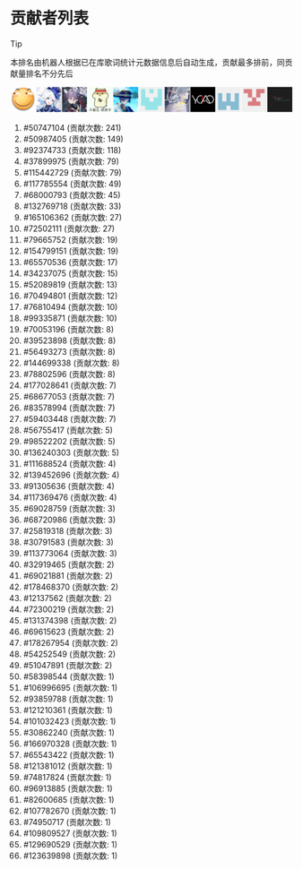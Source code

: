 # 贡献者列表

> [!TIP]
> 本排名由机器人根据已在库歌词统计元数据信息后自动生成，贡献最多排前，同贡献量排名不分先后

![贡献者头像画廊](./CONTRIBUTORS.svg)

1. #50747104 (贡献次数: 241)
2. #50987405 (贡献次数: 149)
3. #92374733 (贡献次数: 118)
4. #37899975 (贡献次数: 79)
5. #115442729 (贡献次数: 79)
6. #117785554 (贡献次数: 49)
7. #68000793 (贡献次数: 45)
8. #132769718 (贡献次数: 33)
9. #165106362 (贡献次数: 27)
10. #72502111 (贡献次数: 27)
11. #79665752 (贡献次数: 19)
12. #154799151 (贡献次数: 19)
13. #65570536 (贡献次数: 17)
14. #34237075 (贡献次数: 15)
15. #52089819 (贡献次数: 13)
16. #70494801 (贡献次数: 12)
17. #76810494 (贡献次数: 10)
18. #99335871 (贡献次数: 10)
19. #70053196 (贡献次数: 8)
20. #39523898 (贡献次数: 8)
21. #56493273 (贡献次数: 8)
22. #144699338 (贡献次数: 8)
23. #78802596 (贡献次数: 8)
24. #177028641 (贡献次数: 7)
25. #68677053 (贡献次数: 7)
26. #83578994 (贡献次数: 7)
27. #59403448 (贡献次数: 7)
28. #56755417 (贡献次数: 5)
29. #98522202 (贡献次数: 5)
30. #136240303 (贡献次数: 5)
31. #111688524 (贡献次数: 4)
32. #139452696 (贡献次数: 4)
33. #91305636 (贡献次数: 4)
34. #117369476 (贡献次数: 4)
35. #69028759 (贡献次数: 3)
36. #68720986 (贡献次数: 3)
37. #25819318 (贡献次数: 3)
38. #30791583 (贡献次数: 3)
39. #113773064 (贡献次数: 3)
40. #32919465 (贡献次数: 2)
41. #69021881 (贡献次数: 2)
42. #178468370 (贡献次数: 2)
43. #12137562 (贡献次数: 2)
44. #72300219 (贡献次数: 2)
45. #131374398 (贡献次数: 2)
46. #69615623 (贡献次数: 2)
47. #178267954 (贡献次数: 2)
48. #54252549 (贡献次数: 2)
49. #51047891 (贡献次数: 2)
50. #58398544 (贡献次数: 1)
51. #106996695 (贡献次数: 1)
52. #93859788 (贡献次数: 1)
53. #121210361 (贡献次数: 1)
54. #101032423 (贡献次数: 1)
55. #30862240 (贡献次数: 1)
56. #166970328 (贡献次数: 1)
57. #65543422 (贡献次数: 1)
58. #121381012 (贡献次数: 1)
59. #74817824 (贡献次数: 1)
60. #96913885 (贡献次数: 1)
61. #82600685 (贡献次数: 1)
62. #107782670 (贡献次数: 1)
63. #74950717 (贡献次数: 1)
64. #109809527 (贡献次数: 1)
65. #129690529 (贡献次数: 1)
66. #123639898 (贡献次数: 1)
